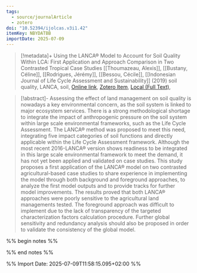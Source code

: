 ```yaml
---
tags:
  - source/journalArticle
  - zotero
doi: "10.52394/ijolcas.v3i1.42"
itemKey: NBYDATBB
importDate: 2025-07-09
---
```

>[!metadata]+
> Using the LANCA® Model to Account for Soil Quality Within LCA: First Application and Approach Comparison in Two Contrasted Tropical Case Studies
> [[Thoumazeau, Alexis]], [[Bustany, Céline]], [[Rodrigues, Jérémy]], [[Bessou, Cécile]], 
> [[Indonesian Journal of Life Cycle Assessment and Sustainability]] (2019)
> soil quality, LANCA, soil, 
> [Online link](https://ijolcas.ilcan.or.id/index.php/IJoLCAS/article/view/42), [Zotero Item](zotero://select/library/items/NBYDATBB), [Local (Full Text)](file://C:/Users/aburg/Documents/references/zotero/storage/B5HNBHKR/Thoumazeau2019_UsingLANCA.pdf), 

>[!abstract]-
>Assessing the effect of land management on soil quality is nowadays a key environmental concern, as the soil system is linked to major ecosystem services. There is a strong methodological shortage to integrate the impact of anthropogenic pressure on the soil system within large scale environmental frameworks, such as the Life Cycle Assessment. The LANCA® method was proposed to meet this need, integrating five impact categories of soil functions and directly applicable within the Life Cycle Assessment framework. Although the most recent 2016-LANCA® version shows readiness to be integrated in this large scale environmental framework to meet the demand, it has not yet been applied and validated on case studies. This study proposes a first application of the LANCA® model on two contrasted agricultural-based case studies to share experience in implementing the model through both background and foreground approaches, to analyze the first model outputs and to provide tracks for further model improvements. The results proved that both LANCA® approaches were poorly sensitive to the agricultural land managements tested. The foreground approach was difficult to implement due to the lack of transparency of the targeted characterization factors calculation procedure. Further global sensitivity and redundancy analysis should also be proposed in order to validate the consistency of the global model.

%% begin notes %%

%% end notes %%

%% Import Date: 2025-07-09T11:58:15.095+02:00 %%
